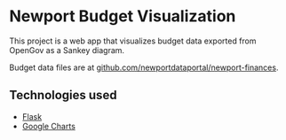 # Newport Budget Visualization

This project is a web app that visualizes budget data
exported from OpenGov as a Sankey diagram.

Budget data files are at [github.com/newportdataportal/newport-finances](https://github.com/newportdataportal/newport-finances).

## Technologies used  
* [Flask](http://flask.pocoo.org/docs/0.12/)
* [Google Charts](https://developers.google.com/chart/interactive/docs/gallery/sankey)
